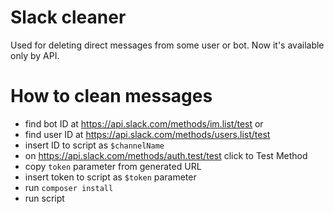 # Slack cleaner

Used for deleting direct messages from some user or bot. Now it's available only by API.

# How to clean messages

- find bot ID at https://api.slack.com/methods/im.list/test or 
- find user ID at https://api.slack.com/methods/users.list/test
- insert ID to script as `$channelName`
- on https://api.slack.com/methods/auth.test/test click to Test Method
- copy `token` parameter from generated URL
- insert token to script as `$token` parameter
- run `composer install`
- run script